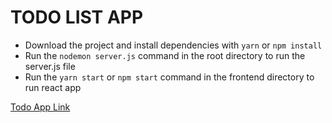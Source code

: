 # TODO LIST APP

- Download the project and install dependencies with ```yarn``` or ```npm install```
- Run the ```nodemon server.js``` command in the root directory to run the server.js file
- Run the ```yarn start``` or ```npm start``` command in the frontend directory to run react app

[Todo App Link](https://todoapposmncn.herokuapp.com/)
